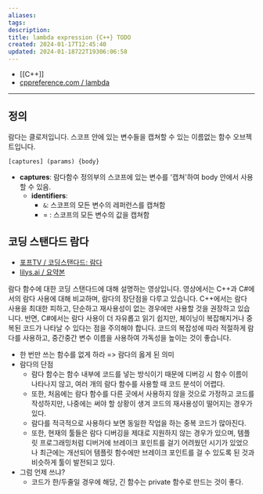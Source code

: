 ```yaml
---
aliases: 
tags: 
description:
title: lambda expression {C++} TODO
created: 2024-01-17T12:45:40
updated: 2024-01-18722T19306:06:58
---
```

- [[C++]]
- [cppreference.com / lambda](https://en.cppreference.com/w/cpp/language/lambda)
---

## 정의

람다는 클로저입니다. 스코프 안에 있는 변수들을 캡쳐할 수 있는 이름없는 함수 오브젝트입니다.

```
[captures] (params) {body}
```

- **captures**: 람다함수 정의부의 스코프에 있는 변수를 '캡쳐'하여 body 안에서 사용할 수 있음.
	- **identifiers**: 
		- `&`: 스코프의 모든 변수의 레퍼런스를 캡쳐함
		- = : 스코프의 모든 변수의 값을 캡쳐함

## 코딩 스탠다드 람다

- [포프TV / 코딩스탠다드: 람다](https://youtu.be/HDWB64VS1MY?feature=shared)
- [lilys.ai / 요약본](https://lilys.ai/digest/166626?sId=HDWB64VS1MY&source=video&result=summaryNote&isBlogRequested=false&s=1)

람다 함수에 대한 코딩 스탠다드에 대해 설명하는 영상입니다. 영상에서는 C++과 C#에서의 람다 사용에 대해 비교하며, 람다의 장단점을 다루고 있습니다. C++에서는 람다 사용을 최대한 피하고, 단순하고 재사용성이 없는 경우에만 사용할 것을 권장하고 있습니다. 반면, C#에서는 람다 사용이 더 자유롭고 읽기 쉽지만, 체이닝이 복잡해지거나 중복된 코드가 나타날 수 있다는 점을 주의해야 합니다. 코드의 복잡성에 따라 적절하게 람다를 사용하고, 중간중간 변수 이름을 사용하여 가독성을 높이는 것이 좋습니다. 

- 한 번만 쓰는 함수를 없게 하라 => 람다의 옳게 된 의미
- 람다의 단점
	- 람다 함수는 함수 내부에 코드를 넣는 방식이기 때문에 디버깅 시 함수 이름이 나타나지 않고, 여러 개의 람다 함수를 사용할 때 코드 분석이 어렵다.
	- 또한, 처음에는 람다 함수를 다른 곳에서 사용하지 않을 것으로 가정하고 코드를 작성하지만, 나중에는 써야 할 상황이 생겨 코드의 재사용성이 떨어지는 경우가 있다.
	- 람다를 적극적으로 사용하다 보면 동일한 작업을 하는 중복 코드가 많아진다.
	- 또한, 현재의 툴들은 람다 디버깅을 제대로 지원하지 않는 경우가 있으며, 템플릿 프로그래밍처럼 디버거에 브레이크 포인트를 걸기 어려웠던 시기가 있었으나 최근에는 개선되어 템플릿 함수에만 브레이크 포인트를 걸 수 있도록 된 것과 비슷하게 툴이 발전되고 있다.
- 그럼 언제 쓰냐?
	- 코드가 한/두줄일 경우에 해당, 긴 함수는 private 함수로 만드는 것이 좋다.
